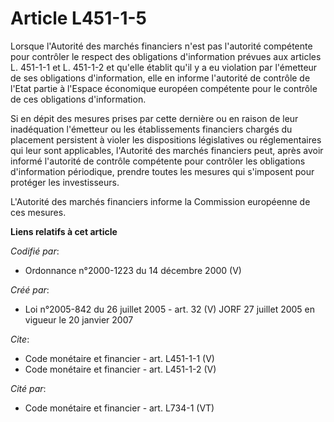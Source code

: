 # Article L451-1-5

Lorsque l'Autorité des marchés financiers n'est pas l'autorité compétente pour contrôler le respect des obligations
d'information prévues aux articles L. 451-1-1 et L. 451-1-2 et qu'elle établit qu'il y a eu violation par l'émetteur de ses
obligations d'information, elle en informe l'autorité de contrôle de l'Etat partie à l'Espace économique européen compétente
pour le contrôle de ces obligations d'information.

Si en dépit des mesures prises par cette dernière ou en raison de leur inadéquation l'émetteur ou les établissements
financiers chargés du placement persistent à violer les dispositions législatives ou réglementaires qui leur sont
applicables, l'Autorité des marchés financiers peut, après avoir informé l'autorité de contrôle compétente pour contrôler les
obligations d'information périodique, prendre toutes les mesures qui s'imposent pour protéger les investisseurs.

L'Autorité des marchés financiers informe la Commission européenne de ces mesures.

**Liens relatifs à cet article**

_Codifié par_:

  - Ordonnance n°2000-1223 du 14 décembre 2000 (V)

_Créé par_:

  - Loi n°2005-842 du 26 juillet 2005 - art. 32 (V) JORF 27 juillet 2005 en vigueur le 20 janvier 2007

_Cite_:

  - Code monétaire et financier - art. L451-1-1 (V)
  - Code monétaire et financier - art. L451-1-2 (V)

_Cité par_:

  - Code monétaire et financier - art. L734-1 (VT)
